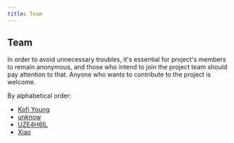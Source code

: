 ```yaml
---
title: Team
---
```


## Team

In order to avoid unnecessary troubles, it's essential for project's 
members to remain anonymous, and those who intend to join the project 
team should pay attention to that. Anyone who wants to contribute to the 
project is welcome.

By alphabetical order:

- <a href="https://gitlab.com/kofiyoung" target="_blank">Kofi Young</a> 
<a href="/kofi/" class="key" target="_blank">656B E84D 44D5 80BF AB49 BAAD 17A4 21A3 2EDF F064</a>
- <a href="https://t.me/verifyunknow" target="_blank">unknow</a> 
<a href="/unknow/" class="key" target="_blank">E91F 9BF7 6B1C 3FDA E03A F6E6 97F1 F251 65CD DFA5</a>
- <a href="https://gitlab.com/uze4h6il" target="_blank">UZE4H6IL</a> 
<a href="/uze4h6il/" class="key" target="_blank">AD6D 5622 8F5F B87F 2A24 60CC ACC0 64F9 3E44 E061</a>
- <a href="https://gitlab.com/xiao_x" target="_blank">Xiao</a> 
<a href="/xiao/" class="key" target="_blank">C1BE CBF6 E0BD 06AF 7802 2F93 FED1 BA4A 7D9E 2E29</a> 

<style>
.key, .no {
color: rgba(255,255,255,0.7);
font-weight: normal;
}
</style>
<audio id="no_button" src="/audio/button/no.ogg"/>
<audio id="no_click" src="/audio/button/no_click.ogg"/>
<audio id="dooropen3" src="/audio/door/dooropen3.ogg"/>
<audio src="/audio/page/team.ogg" autoplay></audio>
